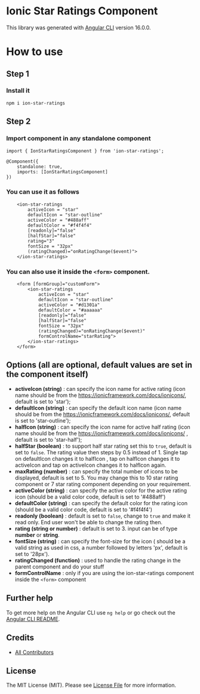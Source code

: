 # Ionic Star Ratings Component

This library was generated with [Angular CLI](https://github.com/angular/angular-cli) version 16.0.0.

# How to use

## Step 1

### Install it

`npm i ion-star-ratings`

## Step 2

### Import component in any standalone component

`import { IonStarRatingsComponent } from 'ion-star-ratings';`

```
@Component({
    standalone: true,
    imports: [IonStarRatingsComponent]
})
```

### You can use it as follows

```
    <ion-star-ratings
        activeIcon = "star"
        defaultIcon = "star-outline"
        activeColor = "#488aff"
        defaultColor = "#f4f4f4"
        [readonly]="false"
        [halfStar]="false"
        rating="3"
        fontSize = "32px"
        (ratingChanged)="onRatingChange($event)">
    </ion-star-ratings>
```

### You can also use it inside the `<form>` component.

```
    <form [formGroup]="customForm">
        <ion-star-ratings
            activeIcon = "star"
            defaultIcon = "star-outline"
            activeColor = "#d1301a"
            defaultColor = "#aaaaaa"
            [readonly]="false"
            [halfStar]="false"
            fontSize = "32px"
            (ratingChanged)="onRatingChange($event)"
            formControlName="starRating">
        </ion-star-ratings>
    </form>
```

## Options (all are optional, default values are set in the component itself)

- **activeIcon (string)** : can specify the icon name for active rating (icon name should be from the https://ionicframework.com/docs/ionicons/, default is set to 'star');
- **defaultIcon (string)** : can specify the default icon name (icon name should be from the https://ionicframework.com/docs/ionicons/, default is set to 'star-outline');
- **halfIcon (string)** : can specify the icon name for active half rating (icon name should be from the https://ionicframework.com/docs/ionicons/ , default is set to 'star-half');
- **halfStar (boolean)** : to support half star rating set this to `true`, default is set to `false`. The rating value then steps by 0.5 instead of 1. Single tap on defaultIcon changes it to halfIcon , tap on halfIcon changes it to activeIcon and tap on activeIcon changes it to halfIcon again.
- **maxRating (number)** : can specify the total number of icons to be displayed, default is set to 5. You may change this to 10 star rating component or 7 star rating component depending on your requirement.
- **activeColor (string)** : can specify the active color for the active rating icon (should be a valid color code, default is set to '#488aff')
- **defaultColor (string)** : can specify the default color for the rating icon (should be a valid color code, default is set to '#f4f4f4')
- **readonly (boolean)** : default is set to `false`, change to `true` and make it read only. End user won't be able to change the rating then.
- **rating (string or number)** : default is set to 3. input can be of type **number** or **string**.
- **fontSize (string)** : can specify the font-size for the icon ( should be a valid string as used in css, a number followed by letters 'px', default is set to '28px').
- **ratingChanged (function)** : used to handle the rating change in the parent component and do your stuff
- **formControlName** : only if you are using the ion-star-ratings component inside the `<form>` component


## Further help

To get more help on the Angular CLI use `ng help` or go check out the [Angular CLI README](https://github.com/angular/angular-cli/blob/master/README.md).

## Credits
- [All Contributors](https://github.com/squareetlabs/ionic-rating-component)

## License
The MIT License (MIT). Please see [License File](https://github.com/vc-rakesh/ion-star-ratings/blob/main/LICENSE) for more information.

